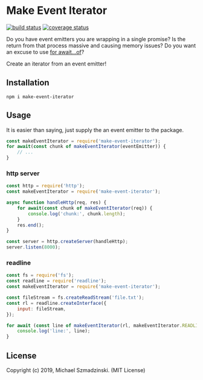 # Make Event Iterator

[![build status][travis-image]][travis-url]
[![coverage status][codecov-image]][codecov-url]

Do you have event emitters you are wrapping in a single promise?
Is the return from that process massive and causing memory issues?
Do you want an excuse to use [for await...of][for-await-of]?

Create an iterator from an event emitter!

## Installation

`npm i make-event-iterator`

## Usage

It is easier than saying, just supply the an event emitter to the package.

```js
const makeEventIterator = require('make-event-iterator');
for await(const chunk of makeEventIterator(eventEmitter)) {
    // ...
}
```

### http server

```js
const http = require('http');
const makeEventIterator = require('make-event-iterator');

async function handleHttp(req, res) {
    for await(const chunk of makeEventIterator(req)) {
        console.log('chunk:', chunk.length);
    }
    res.end();
}

const server = http.createServer(handleHttp);
server.listen(8000);
```

### readline

```js
const fs = require('fs');
const readline = require('readline');
const makeEventIterator = require('make-event-iterator');

const fileStream = fs.createReadStream('file.txt');
const rl = readline.createInterface({
    input: fileStream,
});

for await (const line of makeEventIterator(rl, makeEventIterator.READLINE)) {
    console.log('line:', line);
}
```

## License

Copyright (c) 2019, Michael Szmadzinski. (MIT License)

[travis-image]: https://travis-ci.org/smujmaiku/make-event-iterator.svg?branch=master
[travis-url]: https://travis-ci.org/smujmaiku/make-event-iterator
[codecov-image]: https://coveralls.io/repos/github/smujmaiku/make-event-iterator/badge.svg
[codecov-url]: https://coveralls.io/github/smujmaiku/make-event-iterator
[for-await-of]: https://developer.mozilla.org/en-US/docs/Web/JavaScript/Reference/Statements/for-await...of
